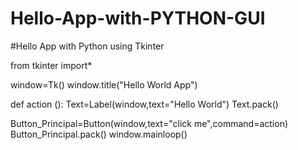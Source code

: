 # Hello-App-with-PYTHON-GUI
#Hello App with Python using Tkinter



from tkinter import*

window=Tk()
window.title("Hello World App")

def action ():
    Text=Label(window,text="Hello World")
    Text.pack()

Button_Principal=Button(window,text="click me",command=action)
Button_Principal.pack()
window.mainloop()
